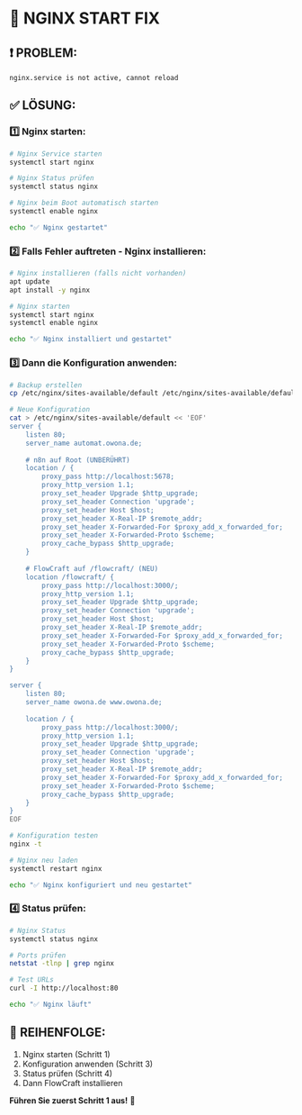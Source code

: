 # 🔧 NGINX START FIX

## ❗ PROBLEM:
`nginx.service is not active, cannot reload`

## ✅ LÖSUNG:

### **1️⃣ Nginx starten:**
```bash
# Nginx Service starten
systemctl start nginx

# Nginx Status prüfen
systemctl status nginx

# Nginx beim Boot automatisch starten
systemctl enable nginx

echo "✅ Nginx gestartet"
```

### **2️⃣ Falls Fehler auftreten - Nginx installieren:**
```bash
# Nginx installieren (falls nicht vorhanden)
apt update
apt install -y nginx

# Nginx starten
systemctl start nginx
systemctl enable nginx

echo "✅ Nginx installiert und gestartet"
```

### **3️⃣ Dann die Konfiguration anwenden:**
```bash
# Backup erstellen
cp /etc/nginx/sites-available/default /etc/nginx/sites-available/default.backup

# Neue Konfiguration
cat > /etc/nginx/sites-available/default << 'EOF'
server {
    listen 80;
    server_name automat.owona.de;
    
    # n8n auf Root (UNBERÜHRT)
    location / {
        proxy_pass http://localhost:5678;
        proxy_http_version 1.1;
        proxy_set_header Upgrade $http_upgrade;
        proxy_set_header Connection 'upgrade';
        proxy_set_header Host $host;
        proxy_set_header X-Real-IP $remote_addr;
        proxy_set_header X-Forwarded-For $proxy_add_x_forwarded_for;
        proxy_set_header X-Forwarded-Proto $scheme;
        proxy_cache_bypass $http_upgrade;
    }
    
    # FlowCraft auf /flowcraft/ (NEU)
    location /flowcraft/ {
        proxy_pass http://localhost:3000/;
        proxy_http_version 1.1;
        proxy_set_header Upgrade $http_upgrade;
        proxy_set_header Connection 'upgrade';
        proxy_set_header Host $host;
        proxy_set_header X-Real-IP $remote_addr;
        proxy_set_header X-Forwarded-For $proxy_add_x_forwarded_for;
        proxy_set_header X-Forwarded-Proto $scheme;
        proxy_cache_bypass $http_upgrade;
    }
}

server {
    listen 80;
    server_name owona.de www.owona.de;
    
    location / {
        proxy_pass http://localhost:3000/;
        proxy_http_version 1.1;
        proxy_set_header Upgrade $http_upgrade;
        proxy_set_header Connection 'upgrade';
        proxy_set_header Host $host;
        proxy_set_header X-Real-IP $remote_addr;
        proxy_set_header X-Forwarded-For $proxy_add_x_forwarded_for;
        proxy_set_header X-Forwarded-Proto $scheme;
        proxy_cache_bypass $http_upgrade;
    }
}
EOF

# Konfiguration testen
nginx -t

# Nginx neu laden
systemctl restart nginx

echo "✅ Nginx konfiguriert und neu gestartet"
```

### **4️⃣ Status prüfen:**
```bash
# Nginx Status
systemctl status nginx

# Ports prüfen
netstat -tlnp | grep nginx

# Test URLs
curl -I http://localhost:80

echo "✅ Nginx läuft"
```

## 🎯 **REIHENFOLGE:**
1. Nginx starten (Schritt 1)
2. Konfiguration anwenden (Schritt 3)
3. Status prüfen (Schritt 4)
4. Dann FlowCraft installieren

**Führen Sie zuerst Schritt 1 aus!** 🚀

